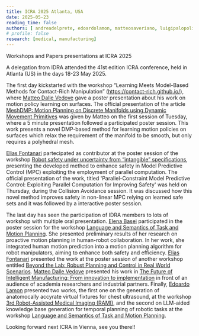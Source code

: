 ```yaml
---
title: ICRA 2025 Atlanta, USA
date: 2025-05-23
reading_time: false
authors: [ andreadelprete, edoardolamon, matteosaveriano, luigipalopoli, matteodallevedove, eliasfontanari, elenabasei ]
# profile: false
research: [medical, manufacturing]
---
```


Workshops and Papers presentations at ICRA 2025

<!--more-->

A delegation from IDRA attended the 41st edition ICRA conference, held in Atlanta (US) in the days 18-23 May 2025.

The first day kickstarted with the workshop “Learning Meets Model-Based Methods for Contact-Rich Manipulation” (https://contact-rich.github.io/), where [Matteo Dalle Vedove](/author/matteo-dalle-vedove/) gave a poster presentation about his work on motion policy learning on surfaces. The official presentation of the article  [MeshDMP: Motion Planning on Discrete Manifolds using Dynamic Movement Primitives](https://arxiv.org/abs/2410.15123) was given by Matteo on the first session of Tuesday, where a 5 minute presentation followed a participated poster session. This work presents a novel DMP-based method for learning motion policies on surfaces which relax the requirement of the manifold to be smooth, but only requires a polyhedral mesh.

[Elias Fontanari](/author/elias-fontanari) partecipated as contributor at the poster session of the workshop [Robot safety under uncertainty from “intangible” specifications](https://iscicra25.github.io/), presenting the developed method to enhance safety in Model Predictive Control (MPC) exploiting the employment of parallel computation.
The official presentation of the work, titled 'Parallel-Constraint Model Predictive Control: Exploiting Parallel Computation for Improving Safety' was held on Thursday, during the Collision Avoidance session. It was discussed how this novel method improves safety in non-linear MPC relying on learned safe sets and it was followed by a interactive poster session.

The last day has seen the participation of IDRA members to lots of workshop with multiple oral presentation. [Elena Basei](/author/elena-basei/) participated in the poster session for the workshop [Language and Semantics of Task and Motion Planning](https://dyalab.mines.edu/2025/icra-workshop/). She presented preliminary results of her research on proactive motion planning in human-robot collaboration. In her work, she integrated human motion prediction into a motion planning algorithm for robot manipulators, aiming to enhance both safety and efficiency.
[Elias Fontanari](/author/elias-fontanari) presented the work at the poster session of another workshop entitled [Beyond the Lab: Robust Planning and Control in Real World Scenarios](https://sites.google.com/view/robust-planning-icra2025-ws).
[Matteo Dalle Vedove](/author/matteo-dalle-vedove/) presented his work in [The Future of Intelligent Manufacturing: From innovation to implementation](https://sites.google.com/view/intelligent-manufacting-icra25/home) in front of an audience of academia researchers and industrial partners.
Finally, [Edoardo Lamon](/author/edoardo-lamon/) presented two works, the first one on the generation of anatomocally accyrate virtual fixtures for chest ultrasound, at the workshop [3rd Robot-Assisted Medical Imaging (RAMI)](https://sites.google.com/view/rami-icra-2025-workshop/home), and the second on LLM-aided knowledge base generation for temporal planning of robotic tasks at the workshop [Language and Semantics of Task and Motion Planning](https://dyalab.mines.edu/2025/icra-workshop/).

Looking forward next ICRA in Vienna, see you there!!